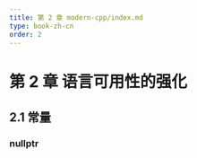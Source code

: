 ```yaml
---
title: 第 2 章 modern-cpp/index.md
type: book-zh-cn
order: 2
---
```


# 第 2 章 语言可用性的强化


## 2.1 常量

###  nullptr

